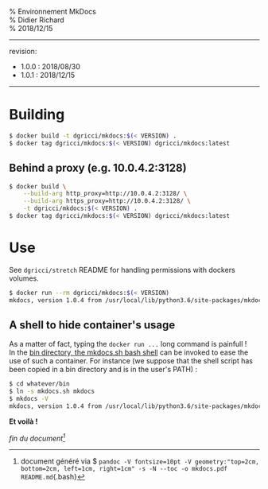 % Environnement MkDocs  
% Didier Richard  
% 2018/12/15

---

revision:
- 1.0.0 : 2018/08/30  
- 1.0.1 : 2018/12/15  

---

# Building #

```bash
$ docker build -t dgricci/mkdocs:$(< VERSION) .
$ docker tag dgricci/mkdocs:$(< VERSION) dgricci/mkdocs:latest
```

## Behind a proxy (e.g. 10.0.4.2:3128) ##

```bash
$ docker build \
    --build-arg http_proxy=http://10.0.4.2:3128/ \
    --build-arg https_proxy=http://10.0.4.2:3128/ \
    -t dgricci/mkdocs:$(< VERSION) .
$ docker tag dgricci/mkdocs:$(< VERSION) dgricci/mkdocs:latest
```

# Use #

See `dgricci/stretch` README for handling permissions with dockers volumes.

```bash
$ docker run --rm dgricci/mkdocs:$(< VERSION)
mkdocs, version 1.0.4 from /usr/local/lib/python3.6/site-packages/mkdocs (Python 3.6)
```

## A shell to hide container's usage ##

As a matter of fact, typing the `docker run ...` long command is painfull !  
In the [bin directory, the mkdocs.sh bash shell](bin/mkdocs.sh) can be invoked
to ease the use of such a container. For instance (we suppose that the shell
script has been copied in a bin directory and is in the user's PATH) :

```bash
$ cd whatever/bin
$ ln -s mkdocs.sh mkdocs
$ mkdocs -V
mkdocs, version 1.0.4 from /usr/local/lib/python3.6/site-packages/mkdocs (Python 3.6)
```

__Et voilà !__


_fin du document[^pandoc_gen]_

[^pandoc_gen]: document généré via $ `pandoc -V fontsize=10pt -V geometry:"top=2cm, bottom=2cm, left=1cm, right=1cm" -s -N --toc -o mkdocs.pdf README.md`{.bash}

